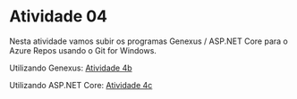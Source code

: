 # Atividade 04

Nesta atividade vamos subir os programas Genexus / ASP.NET Core para o Azure Repos usando o Git for Windows.

Utilizando Genexus: [Atividade 4b](04b-atividade.md)

Utilizando ASP.NET Core: [Atividade 4c](04c-atividade.md)
